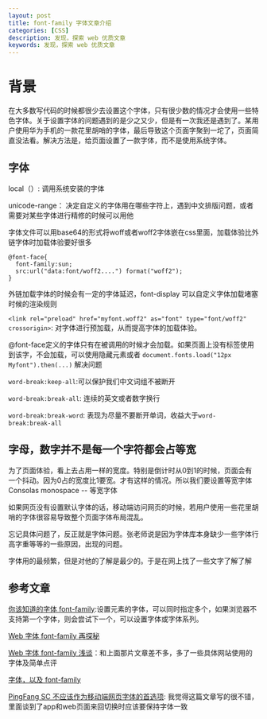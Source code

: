 ```yaml
---
layout: post
title: font-family 字体文章介绍
categories: [CSS]
description: 发现，探索 web 优质文章
keywords: 发现，探索 web 优质文章
---
```


# 背景
在大多数写代码的时候都很少去设置这个字体，只有很少数的情况才会使用一些特色字体。关于设置字体的问题遇到的是少之又少，但是有一次我还是遇到了。某用户使用华为手机的一款花里胡哨的字体，最后导致这个页面字聚到一坨了，页面简直没法看。解决方法是，给页面设置了一款字体，而不是使用系统字体。

## 字体
local（）: 调用系统安装的字体

unicode-range： 决定自定义的字体用在哪些字符上，遇到中文排版问题，或者需要对某些字体进行精修的时候可以用他

字体文件可以用base64的形式将woff或者woff2字体嵌在css里面，加载体验比外链字体时加载体验要好很多

```
@font-face{
  font-family:sun;
  src:url("data:font/woff2....") format("woff2");
}
```

外链加载字体的时候会有一定的字体延迟，font-display 可以自定义字体加载堵塞时候的渲染规则

`<link rel="preload" href="myfont.woff2" as="font" type="font/woff2" crossorigin>`: 对字体进行预加载，从而提高字体的加载体验。

@font-face定义的字体只有在被调用的时候才会加载。如果页面上没有标签使用到该字，不会加载，可以使用隐藏元素或者  `document.fonts.load("12px Myfont").then(...)` 解决问题

`word-break:keep-all`:可以保护我们中文词组不被断开

`word-break:break-all`: 连续的英文或者数字换行

`word-break:break-word`: 表现为尽量不要断开单词，收益大于`word-break:break-all`

## 字母，数字并不是每一个字符都会占等宽
为了页面体验，看上去占用一样的宽度。特别是倒计时从0到1的时候，页面会有一个抖动。因为0占的宽度比1要宽。才有这样的情况。所以我们要设置等宽字体Consolas monospace -- 等宽字体

如果网页没有设置默认字体的话，移动端访问网页的时候，若用户使用一些花里胡哨的字体很容易导致整个页面字体布局混乱。

忘记具体问题了，反正就是字体问题。张老师说是因为字体库本身缺少一些字体行高字重等等的一些原因，出现的问题。

字体用的最频繁，但是对他的了解是最少的。于是在网上找了一些文字了解了解


## 参考文章

[你该知道的字体 font-family](https://github.com/chokcoco/iCSS/issues/6):设置元素的字体，可以同时指定多个，如果浏览器不支持第一个字体，则会尝试下一个，可以设置字体或字体系列。

[Web 字体 font-family 再探秘](https://github.com/chokcoco/iCSS/issues/69)

[Web 字体 font-family 浅谈](https://github.com/bailicangdu/blog/issues/5)：和上面那片文章差不多，多了一些具体网站使用的字体及简单点评

[字体，以及 font-family](https://keqingrong.cn/blog/2019-01-01-font-in-css)

[PingFang SC 不应该作为移动端网页字体的首选项](https://pudge1996.medium.com/pingfang-sc-%E6%88%96%E8%AE%B8%E4%B8%8D%E5%BA%94%E8%AF%A5%E4%BD%9C%E4%B8%BA%E7%BD%91%E9%A1%B5%E5%AD%97%E4%BD%93%E7%9A%84%E9%A6%96%E9%80%89%E9%A1%B9-70cc6d2258fa): 我觉得这篇文章写的很不错，里面谈到了app和web页面来回切换时应该要保持字体一致